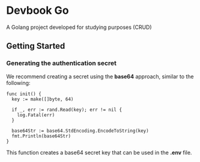 # Devbook Go

A Golang project developed for studying purposes (CRUD)

## Getting Started

### Generating the authentication secret

We recommend creating a secret using the **base64** approach, similar to the following:

```
func init() {
  key := make([]byte, 64)

  if _, err := rand.Read(key); err != nil {
    log.Fatal(err)
  }

  base64Str := base64.StdEncoding.EncodeToString(key)
  fmt.Println(base64Str)
}
```

This function creates a base64 secret key that can be used in the **.env** file.
